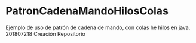 ﻿# PatronCadenaMandoHilosColas
Ejemplo de uso de patrón de cadena de mando, con colas he hilos en java.
201807218 Creación Repositorio
